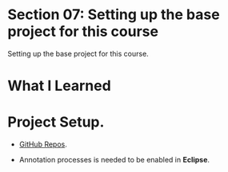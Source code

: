 # Section 07: Setting up the base project for this course 

Setting up the base project for this course.

# What I Learned

# Project Setup.

- [GitHub Repos](https://github.com/dilipsundarraj1/reactive-spring-webflux).


- Annotation processes is needed to be enabled in **Eclipse**.